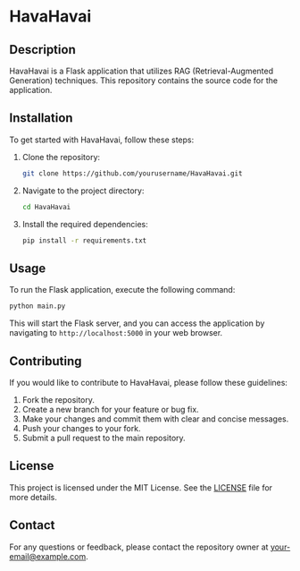 # HavaHavai

## Description
HavaHavai is a Flask application that utilizes RAG (Retrieval-Augmented Generation) techniques. This repository contains the source code for the application.

## Installation

To get started with HavaHavai, follow these steps:

1. Clone the repository:
   ```bash
   git clone https://github.com/yourusername/HavaHavai.git
   ```

2. Navigate to the project directory:
   ```bash
   cd HavaHavai
   ```

3. Install the required dependencies:
   ```bash
   pip install -r requirements.txt
   ```

## Usage

To run the Flask application, execute the following command:

```bash
python main.py
```

This will start the Flask server, and you can access the application by navigating to `http://localhost:5000` in your web browser.

## Contributing

If you would like to contribute to HavaHavai, please follow these guidelines:

1. Fork the repository.
2. Create a new branch for your feature or bug fix.
3. Make your changes and commit them with clear and concise messages.
4. Push your changes to your fork.
5. Submit a pull request to the main repository.

## License

This project is licensed under the MIT License. See the [LICENSE](LICENSE) file for more details.

## Contact

For any questions or feedback, please contact the repository owner at your-email@example.com.